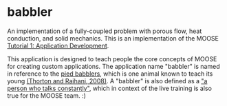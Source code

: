 # babbler

An implementation of a fully-coupled problem with porous flow, heat conduction, and solid mechanics. This is an implementation of the MOOSE [Tutorial 1: Application Development](https://mooseframework.inl.gov/getting_started/examples_and_tutorials/tutorial01_app_development/).

This application is designed to teach people the core concepts of MOOSE for creating custom applications. The application name "babbler" is named in reference to the [pied babblers](https://en.wikipedia.org/wiki/Southern_pied_babbler), which is one animal known to teach its young [(Thorton and Raihani, 2008)](https://doi.org/10.1016/j.anbehav.2007.12.014). A "babbler" is also defined as a ["a person who talks constantly"](https://www.merriam-webster.com/thesaurus/babbler), which in context of the live training is also true for the MOOSE team. :)

